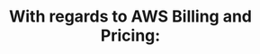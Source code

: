 ---
layout: answer
title: "With regards to AWS Billing and Pricing:"
blurb: "Standard Reserve Instances are always cheaper than Convertible Reserved Instances, and both are always cheaper than On-Demand instances. You don't need"
quid: 13
---